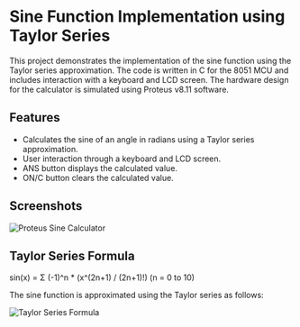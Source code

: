# Sine Function Implementation using Taylor Series

This project demonstrates the implementation of the sine function using the Taylor series approximation. The code is written in C for the 8051 MCU and includes interaction with a keyboard and LCD screen. The hardware design for the calculator is simulated using Proteus v8.11 software.

## Features

- Calculates the sine of an angle in radians using a Taylor series approximation.
- User interaction through a keyboard and LCD screen.
- ANS button displays the calculated value.
- ON/C button clears the calculated value.

## Screenshots

![Proteus Sine Calculator](https://user-images.githubusercontent.com/76630405/231287421-5cc6ccb4-8e9f-42d9-b29d-3f012d09563f.png)

## Taylor Series Formula

sin(x) = Σ (-1)^n * (x^(2n+1) / (2n+1)!)   (n = 0 to 10)

The sine function is approximated using the Taylor series as follows:

![Taylor Series Formula](https://github.com/denisosmani/sine_taylor_series/assets/76630405/9848e2ac-9f8c-4408-9894-659f80214d45)

